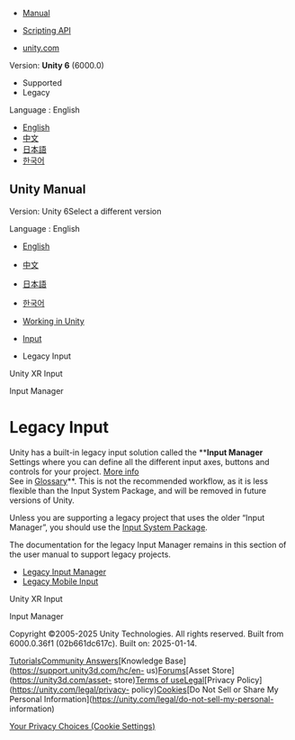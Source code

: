 [](https://docs.unity3d.com)

  * [Manual](../Manual/index.html)
  * [Scripting API](../ScriptReference/index.html)

  * [unity.com](https://unity.com/)

Version: **Unity 6** (6000.0)

  * Supported
  * Legacy

Language : English

  * [English](/Manual/InputLegacy.html)
  * [中文](/cn/current/Manual/InputLegacy.html)
  * [日本語](/ja/current/Manual/InputLegacy.html)
  * [한국어](/kr/current/Manual/InputLegacy.html)

[](https://docs.unity3d.com)

## Unity Manual

Version: Unity 6Select a different version

Language : English

  * [English](/Manual/InputLegacy.html)
  * [中文](/cn/current/Manual/InputLegacy.html)
  * [日本語](/ja/current/Manual/InputLegacy.html)
  * [한국어](/kr/current/Manual/InputLegacy.html)

  * [Working in Unity](working-in-unity.html)
  * [Input](Input.html)
  * Legacy Input

[](xr_input.html)

Unity XR Input

[](class-InputManager.html)

Input Manager

# Legacy Input

Unity has a built-in legacy input solution called the ****Input Manager**
Settings where you can define all the different input axes, buttons and
controls for your project. [More info](class-InputManager.html)  
See in [Glossary](Glossary.html#InputManager)**. This is not the recommended
workflow, as it is less flexible than the Input System Package, and will be
removed in future versions of Unity.

Unless you are supporting a legacy project that uses the older “Input
Manager”, you should use the [Input System Package](Input.html).

The documentation for the legacy Input Manager remains in this section of the
user manual to support legacy projects.

  * [Legacy Input Manager](class-InputManager.html)
  * [Legacy Mobile Input](MobileInput.html)

[](xr_input.html)

Unity XR Input

[](class-InputManager.html)

Input Manager

Copyright ©2005-2025 Unity Technologies. All rights reserved. Built from
6000.0.36f1 (02b661dc617c). Built on: 2025-01-14.

[Tutorials](https://learn.unity.com/)[Community
Answers](https://answers.unity3d.com)[Knowledge
Base](https://support.unity3d.com/hc/en-
us)[Forums](https://forum.unity3d.com)[Asset Store](https://unity3d.com/asset-
store)[Terms of
use](https://docs.unity3d.com/Manual/TermsOfUse.html)[Legal](https://unity.com/legal)[Privacy
Policy](https://unity.com/legal/privacy-
policy)[Cookies](https://unity.com/legal/cookie-policy)[Do Not Sell or Share
My Personal Information](https://unity.com/legal/do-not-sell-my-personal-
information)

[Your Privacy Choices (Cookie Settings)](javascript:void\(0\);)

